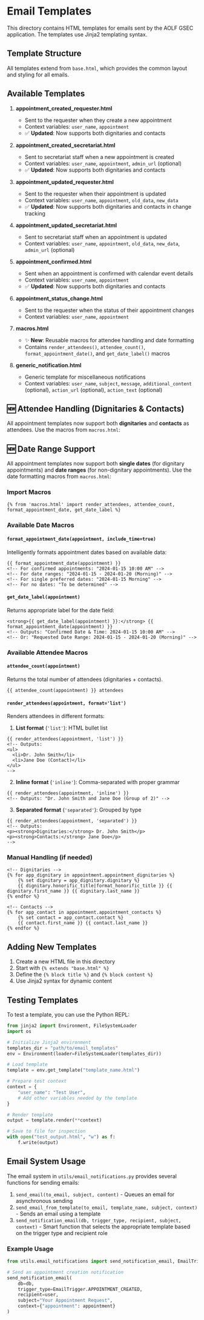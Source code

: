 # Email Templates

This directory contains HTML templates for emails sent by the AOLF GSEC application. The templates use Jinja2 templating syntax.

## Template Structure

All templates extend from `base.html`, which provides the common layout and styling for all emails.

## Available Templates

1. **appointment_created_requester.html**
   - Sent to the requester when they create a new appointment
   - Context variables: `user_name`, `appointment`
   - ✅ **Updated**: Now supports both dignitaries and contacts

2. **appointment_created_secretariat.html**
   - Sent to secretariat staff when a new appointment is created
   - Context variables: `user_name`, `appointment`, `admin_url` (optional)
   - ✅ **Updated**: Now supports both dignitaries and contacts

3. **appointment_updated_requester.html**
   - Sent to the requester when their appointment is updated
   - Context variables: `user_name`, `appointment`, `old_data`, `new_data`
   - ✅ **Updated**: Now supports both dignitaries and contacts in change tracking

4. **appointment_updated_secretariat.html**
   - Sent to secretariat staff when an appointment is updated
   - Context variables: `user_name`, `appointment`, `old_data`, `new_data`, `admin_url` (optional)

5. **appointment_confirmed.html**
   - Sent when an appointment is confirmed with calendar event details
   - Context variables: `user_name`, `appointment`
   - ✅ **Updated**: Now supports both dignitaries and contacts

6. **appointment_status_change.html**
   - Sent to the requester when the status of their appointment changes
   - Context variables: `user_name`, `appointment`

7. **macros.html**
   - ✨ **New**: Reusable macros for attendee handling and date formatting
   - Contains `render_attendees()`, `attendee_count()`, `format_appointment_date()`, and `get_date_label()` macros

8. **generic_notification.html**
   - Generic template for miscellaneous notifications
   - Context variables: `user_name`, `subject`, `message`, `additional_content` (optional), `action_url` (optional), `action_text` (optional)

## 🆕 Attendee Handling (Dignitaries & Contacts)

All appointment templates now support both **dignitaries** and **contacts** as attendees. Use the macros from `macros.html`:

## 🆕 Date Range Support

All appointment templates now support both **single dates** (for dignitary appointments) and **date ranges** (for non-dignitary appointments). Use the date formatting macros from `macros.html`:

### Import Macros
```jinja2
{% from 'macros.html' import render_attendees, attendee_count, format_appointment_date, get_date_label %}
```

### Available Date Macros

#### `format_appointment_date(appointment, include_time=true)`
Intelligently formats appointment dates based on available data:

```jinja2
{{ format_appointment_date(appointment) }}
<!-- For confirmed appointments: "2024-01-15 10:00 AM" -->
<!-- For date ranges: "2024-01-15 - 2024-01-20 (Morning)" -->
<!-- For single preferred dates: "2024-01-15 Morning" -->
<!-- For no dates: "To be determined" -->
```

#### `get_date_label(appointment)`
Returns appropriate label for the date field:

```jinja2
<strong>{{ get_date_label(appointment) }}:</strong> {{ format_appointment_date(appointment) }}
<!-- Outputs: "Confirmed Date & Time: 2024-01-15 10:00 AM" -->
<!-- Or: "Requested Date Range: 2024-01-15 - 2024-01-20 (Morning)" -->
```

### Available Attendee Macros

#### `attendee_count(appointment)`
Returns the total number of attendees (dignitaries + contacts).

```jinja2
{{ attendee_count(appointment) }} attendees
```

#### `render_attendees(appointment, format='list')`
Renders attendees in different formats:

1. **List format** (`'list'`): HTML bullet list
```jinja2
{{ render_attendees(appointment, 'list') }}
<!-- Outputs:
<ul>
  <li>Dr. John Smith</li>
  <li>Jane Doe (Contact)</li>
</ul>
-->
```

2. **Inline format** (`'inline'`): Comma-separated with proper grammar
```jinja2
{{ render_attendees(appointment, 'inline') }}
<!-- Outputs: "Dr. John Smith and Jane Doe (Group of 2)" -->
```

3. **Separated format** (`'separated'`): Grouped by type
```jinja2
{{ render_attendees(appointment, 'separated') }}
<!-- Outputs:
<p><strong>Dignitaries:</strong> Dr. John Smith</p>
<p><strong>Contacts:</strong> Jane Doe</p>
-->
```

### Manual Handling (if needed)
```jinja2
<!-- Dignitaries -->
{% for app_dignitary in appointment.appointment_dignitaries %}
    {% set dignitary = app_dignitary.dignitary %}
    {{ dignitary.honorific_title|format_honorific_title }} {{ dignitary.first_name }} {{ dignitary.last_name }}
{% endfor %}

<!-- Contacts -->
{% for app_contact in appointment.appointment_contacts %}
    {% set contact = app_contact.contact %}
    {{ contact.first_name }} {{ contact.last_name }}
{% endfor %}
```

## Adding New Templates

1. Create a new HTML file in this directory
2. Start with `{% extends "base.html" %}`
3. Define the `{% block title %}` and `{% block content %}`
4. Use Jinja2 syntax for dynamic content

## Testing Templates

To test a template, you can use the Python REPL:

```python
from jinja2 import Environment, FileSystemLoader
import os

# Initialize Jinja2 environment
templates_dir = "path/to/email_templates"
env = Environment(loader=FileSystemLoader(templates_dir))

# Load template
template = env.get_template("template_name.html")

# Prepare test context
context = {
    "user_name": "Test User",
    # Add other variables needed by the template
}

# Render template
output = template.render(**context)

# Save to file for inspection
with open("test_output.html", "w") as f:
    f.write(output)
```

## Email System Usage

The email system in `utils/email_notifications.py` provides several functions for sending emails:

1. `send_email(to_email, subject, content)` - Queues an email for asynchronous sending
2. `send_email_from_template(to_email, template_name, subject, context)` - Sends an email using a template
3. `send_notification_email(db, trigger_type, recipient, subject, context)` - Smart function that selects the appropriate template based on the trigger type and recipient role

### Example Usage

```python
from utils.email_notifications import send_notification_email, EmailTrigger

# Send an appointment creation notification
send_notification_email(
    db=db,
    trigger_type=EmailTrigger.APPOINTMENT_CREATED,
    recipient=user,
    subject="Your Appointment Request",
    context={"appointment": appointment}
)
``` 